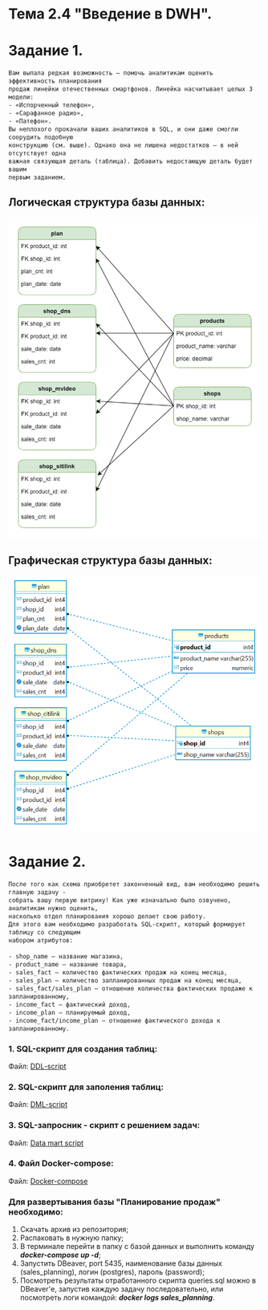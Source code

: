 # Тема 2.4 "Введение в DWH".
# Задание 1. 

```
Вам выпала редкая возможность — помочь аналитикам оценить эффективность планирования 
продаж линейки отечественных смартфонов. Линейка насчитывает целых 3 модели: 
- «Испорченный телефон», 
- «Сарафанное радио», 
- «Патефон». 
Вы неплохого прокачали ваших аналитиков в SQL, и они даже смогли соорудить подобную 
конструкцию (см. выше). Однако она не лишена недостатков — в ней отсутствует одна 
важная связующая деталь (таблица). Добавить недостающую деталь будет вашим 
первым заданием.
```

## Логическая структура базы данных:

![Logic structure](retail_structure.png)

## Графическая структура базы данных:

![Graphic structure](retail_structure_dbeaver.png)

# Задание 2. 
```
После того как схема приобретет законченный вид, вам необходимо решить главную задачу - 
собрать вашу первую витрину! Как уже изначально было озвучено, аналитикам нужно оценить, 
насколько отдел планирования хорошо делает свою работу. 
Для этого вам необходимо разработать SQL-скрипт, который формирует таблицу со следующим 
набором атрибутов:

- shop_name — название магазина,
- product_name — название товара,
- sales_fact — количество фактических продаж на конец месяца,
- sales_plan — количество запланированных продаж на конец месяца,
- sales_fact/sales_plan — отношение количества фактических продаже к запланированному,
- income_fact — фактический доход,
- income_plan — планируемый доход,
- income_fact/income_plan — отношение фактического дохода к запланированному.
```

### 1. SQL-скрипт для создания таблиц:
Файл: [DDL-script](sql_scripts/ddl/1_ddl.sql)

### 2. SQL-скрипт для заполения таблиц:
Файл: [DML-script](sql_scripts/dml/2_dml.sql)

### 3. SQL-запросник - скрипт с решением задач:
Файл: [Data mart script](sql_scripts/3_data_mart.sql)

### 4. Файл Docker-compose:
Файл: [Docker-compose](docker-compose.yml)


### Для развертывания базы "Планирование продаж" необходимо:
1. Скачать архив из репозитория;
2. Распаковать в нужную папку;
3. В терминале перейти в папку с базой данных и выполнить команду ***docker-compose up -d***;
4. Запустить DBeaver, port 5435, наименование базы данных (sales_planning), логин (postgres), пароль (password);
5. Посмотреть результаты отработанного скрипта queries.sql можно в DBeaver'е, запустив каждую задачу последовательно, или посмотреть логи командой: ***docker logs sales_planning***.